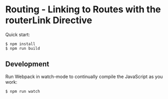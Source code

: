 # Routing - Linking to Routes with the routerLink Directive

Quick start:

```
$ npm install
$ npm run build
````

## Development

Run Webpack in watch-mode to continually compile the JavaScript as you work:

```
$ npm run watch
```
